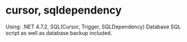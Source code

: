 # cursor, sqldependency

Using: .NET 4.7.2, SQL(Cursor, Trigger, SQLDependency)
Database SQL script as well as database backup included.
